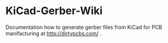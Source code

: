 # KiCad-Gerber-Wiki
Documentation how to generate gerber files  from KiCad for PCB manifacturing at http://dirtypcbs.com/ . 
